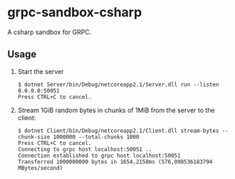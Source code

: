 # grpc-sandbox-csharp

A csharp sandbox for GRPC.

## Usage

1. Start the server

    ```shell
    $ dotnet Server/bin/Debug/netcoreapp2.1/Server.dll run --listen 0.0.0.0:50051
    Press CTRL+C to cancel.
    ```

1. Stream 1GiB random bytes in chunks of 1MiB from the server to the client:

    ```shell
    $ dotnet Client/bin/Debug/netcoreapp2.1/Client.dll stream-bytes --chunk-size 1000000 --total-chunks 1000
    Press CTRL+C to cancel.
    Connecting to grpc host localhost:50051 ..
    Connection established to grpc host localhost:50051
    Transferred 1000000000 bytes in 1654,2158ms (576,098536183794 MBytes/second)
    ```
